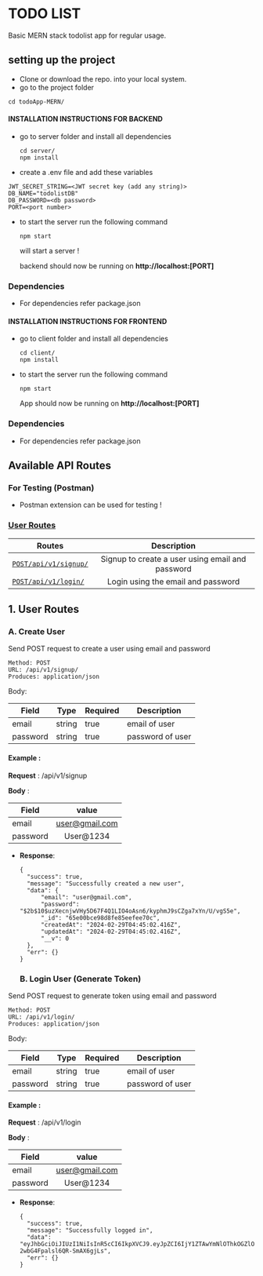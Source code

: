 # TODO LIST

Basic MERN stack todolist app for regular usage.

## setting up the project

- Clone or download the repo. into your local system.
- go to the project folder

```
cd todoApp-MERN/
```

#### INSTALLATION INSTRUCTIONS FOR BACKEND

- go to server folder and install all dependencies

  ```
  cd server/
  npm install
  ```

- create a .env file and add these variables

```
JWT_SECRET_STRING=<JWT secret key (add any string)>
DB_NAME="todolistDB"
DB_PASSWORD=<db password>
PORT=<port number>
```

- to start the server run the following command

  ```
  npm start
  ```

  will start a server !

  backend should now be running on **http://localhost:[PORT]**

### Dependencies

- For dependencies refer package.json

#### INSTALLATION INSTRUCTIONS FOR FRONTEND

- go to client folder and install all dependencies

  ```
  cd client/
  npm install
  ```

- to start the server run the following command

  ```
  npm start
  ```

  App should now be running on **http://localhost:[PORT]**

### Dependencies

- For dependencies refer package.json

## Available API Routes

### For Testing (Postman)

- Postman extension can be used for testing !

### [User Routes](#1-user-routes)

| Routes                                                      |                   Description                    |
| ----------------------------------------------------------- | :----------------------------------------------: |
| [`POST/api/v1/signup/`](#a-get-list-of-all-heroes)          | Signup to create a user using email and password |
| [`POST/api/v1/login/`](#b-get-details-of-a-particular-hero) |        Login using the email and password        |

## 1. User Routes

### A. Create User

Send POST request to create a user using email and password

```
Method: POST
URL: /api/v1/signup/
Produces: application/json
```

Body:

| Field    |  Type  | Required | Description      |
| -------- | :----: | -------- | ---------------- |
| email    | string | true     | email of user    |
| password | string | true     | password of user |

#### Example :

**Request** : /api/v1/signup

**Body** :

| Field    |     value      |
| -------- | :------------: |
| email    | user@gmail.com |
| password |   User@1234    |

- **Response**:

  ```
  {
    "success": true,
    "message": "Successfully created a new user",
    "data": {
        "email": "user@gmail.com",
        "password": "$2b$10$uzXecnjwVHy5D67F4Q1LIO4oAsn6/kyphmJ9sCZga7xYn/U/vgS5e",
        "_id": "65e00bce98d8fe85eefee70c",
        "createdAt": "2024-02-29T04:45:02.416Z",
        "updatedAt": "2024-02-29T04:45:02.416Z",
        "__v": 0
    },
    "err": {}
  }
  ```

  ### B. Login User (Generate Token)

Send POST request to generate token using email and password

```
Method: POST
URL: /api/v1/login/
Produces: application/json
```

Body:

| Field    |  Type  | Required | Description      |
| -------- | :----: | -------- | ---------------- |
| email    | string | true     | email of user    |
| password | string | true     | password of user |

#### Example :

**Request** : /api/v1/login

**Body** :

| Field    |     value      |
| -------- | :------------: |
| email    | user@gmail.com |
| password |   User@1234    |

- **Response**:
  ```
  {
    "success": true,
    "message": "Successfully logged in",
    "data": "eyJhbGciOiJIUzI1NiIsInR5cCI6IkpXVCJ9.eyJpZCI6IjY1ZTAwYmNlOThkOGZlODVlZWZlZTcwYyIsImVtYWlsIjoidXNlckBnbWFpbC5jb20iLCJpYXQiOjE3MDkxODIyODIsImV4cCI6MTcwOTE4NTg4Mn0.kF6C5podK0fBeHUPeI-2wbG4Fpalsl6QR-SmAX6gjLs",
    "err": {}
  }
  ```
